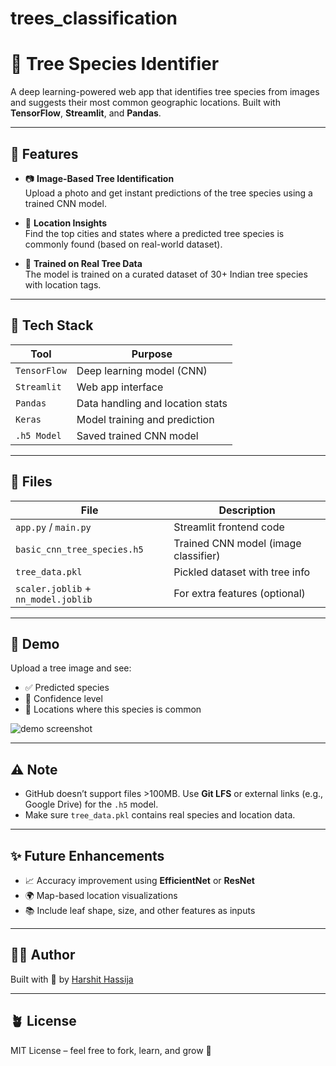 # trees_classification
# 🌿 Tree Species Identifier

A deep learning-powered web app that identifies tree species from images and suggests their most common geographic locations. Built with **TensorFlow**, **Streamlit**, and **Pandas**.

---

## 🚀 Features

- 📷 **Image-Based Tree Identification**  
  Upload a photo and get instant predictions of the tree species using a trained CNN model.

- 📌 **Location Insights**  
  Find the top cities and states where a predicted tree species is commonly found (based on real-world dataset).

- 🧠 **Trained on Real Tree Data**  
  The model is trained on a curated dataset of 30+ Indian tree species with location tags.

---

## 🔧 Tech Stack

| Tool            | Purpose                         |
|-----------------|----------------------------------|
| `TensorFlow`    | Deep learning model (CNN)        |
| `Streamlit`     | Web app interface                |
| `Pandas`        | Data handling and location stats |
| `Keras`         | Model training and prediction    |
| `.h5 Model`     | Saved trained CNN model          |

---

## 📁 Files

| File                         | Description                         |
|------------------------------|-------------------------------------|
| `app.py` / `main.py`         | Streamlit frontend code             |
| `basic_cnn_tree_species.h5`  | Trained CNN model (image classifier)|
| `tree_data.pkl`              | Pickled dataset with tree info      |
| `scaler.joblib` + `nn_model.joblib` | For extra features (optional) |

---

## 🧪 Demo

Upload a tree image and see:

- ✅ Predicted species  
- 🎯 Confidence level  
- 📍 Locations where this species is common

![demo screenshot](demo_screenshot.png) <!-- Replace with actual screenshot -->

---

## ⚠️ Note

- GitHub doesn’t support files >100MB. Use **Git LFS** or external links (e.g., Google Drive) for the `.h5` model.
- Make sure `tree_data.pkl` contains real species and location data.

---

## ✨ Future Enhancements

- 📈 Accuracy improvement using **EfficientNet** or **ResNet**
- 🌍 Map-based location visualizations
- 📚 Include leaf shape, size, and other features as inputs

---

## 👨‍💻 Author

Built with 💚 by [Harshit Hassija](https://github.com/harshxt022)

---

## 🪴 License

MIT License – feel free to fork, learn, and grow 🍃
